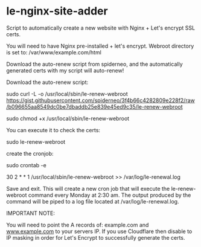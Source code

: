 # le-nginx-site-adder
Script to automatically create a new website with Nginx + Let's encrypt SSL certs. 

You will need to have Nginx pre-installed + let's encrypt.
Webroot directory is set to: /var/www/example.com/html

Download the auto-renew script from spiderneo, and the automatically generated certs with my script will auto-renew!

Download the auto-renew script:

sudo curl -L -o /usr/local/sbin/le-renew-webroot https://gist.githubusercontent.com/spiderneo/3f4b66c4282809e228f2/raw/b096655aa8549dc0be7dbaddb25e839e45ed9c35/le-renew-webroot

sudo chmod +x /usr/local/sbin/le-renew-webroot

You can execute it to check the certs:

sudo le-renew-webroot


create the cronjob:

sudo crontab -e

30 2 * * 1 /usr/local/sbin/le-renew-webroot >> /var/log/le-renewal.log

Save and exit. This will create a new cron job that will execute the le-renew-webroot command every Monday at 2:30 am. The output produced by the command will be piped to a log file located at /var/log/le-renewal.log.


IMPORTANT NOTE:

You will need to point the A records of: example.com and www.example.com to your servers IP. If you use Cloudflare then disable to IP masking in order for Let's Encrypt to successfully generate the certs.
